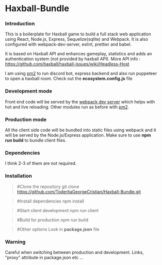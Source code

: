 # Haxball-Bundle

### Introduction
This is a boilerplate for Haxball game to build a full stack web application using React, Node.js, Express, Sequelize(sqlite) and Webpack. It is also configured with webpack-dev-server, eslint, prettier and babel.

It is based on Haxball API and enhances gameplay, statistics and adds an authentication system (not provided by haxball API).
More API info : https://github.com/haxball/haxball-issues/wiki/Headless-Host

I am using [pm2](https://www.npmjs.com/package/pm2) to run discord bot, express backend and also run puppeteer to open a haxball room.
Check out the **ecosystem.config.js** file

### Development mode
Front end code will be served by the [webpack dev server](https://webpack.js.org/configuration/dev-server/) which helps with hot and live reloading.
Other modules run as before with [pm2](https://www.npmjs.com/package/pm2).
### Production mode
All the client side code will be bundled into static files using webpack and it will be served by the Node.js/Express application.
Make sure to use **npm run build** to bundle client files.
### Dependencies
I think 2-3 of them are not required.
### Installation
> #Clone the repository
>git clone https://github.com/ToderitaGeorgeCristian/Haxball-Bundle.git

> #Install dependencies
npm install

> #Start client development
>npm run client

> #Build for production
>npm run build

> #Other options
> Look in **package.json** file

### Warning
Careful when switching between production and development.
Links, "proxy" attribute in package.json etc ...